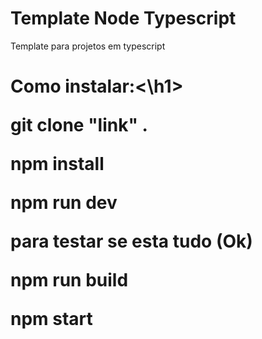 # Template Node Typescript
<p> Template para projetos em typescript
<p> <h1>Como instalar:<\h1>
<p> git clone "link" . 
<p> npm install 
<p> npm run dev <p>para testar se esta tudo (Ok) 
<p> npm run build 
<p> npm start 
